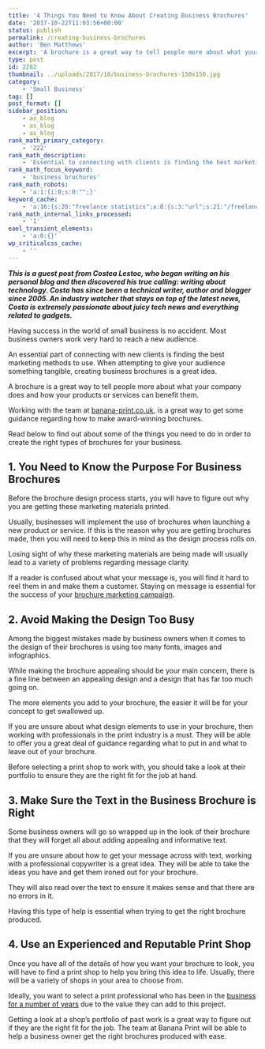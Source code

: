 ```yaml
---
title: '4 Things You Need to Know About Creating Business Brochures'
date: '2017-10-22T11:03:56+00:00'
status: publish
permalink: /creating-business-brochures
author: 'Ben Matthews'
excerpt: 'A brochure is a great way to tell people more about what your company does and how your products or services can benefit them. Here''s why.'
type: post
id: 2282
thumbnail: ../uploads/2017/10/business-brochures-150x150.jpg
category:
    - 'Small Business'
tag: []
post_format: []
sidebar_position:
    - as_blog
    - as_blog
    - as_blog
rank_math_primary_category:
    - '222'
rank_math_description:
    - 'Essential to connecting with clients is finding the best marketing methods to use. Want to give something tangible? rochures are a great idea. Here''s why'
rank_math_focus_keyword:
    - 'business brochures'
rank_math_robots:
    - 'a:1:{i:0;s:0:"";}'
keyword_cache:
    - 'a:16:{s:20:"freelance statistics";a:8:{s:3:"url";s:21:"/freelance-statistics";s:5:"times";s:0:"";s:7:"between";s:0:"";s:6:"before";s:0:"";s:5:"after";s:0:"";s:4:"case";N;s:8:"nofollow";N;s:9:"newwindow";N;}s:19:"freelance portfolio";a:8:{s:3:"url";s:30:"/courses/freelance-portfolios/";s:5:"times";s:0:"";s:7:"between";s:0:"";s:6:"before";s:0:"";s:5:"after";s:0:"";s:4:"case";N;s:8:"nofollow";N;s:9:"newwindow";N;}s:19:"accounting software";a:8:{s:3:"url";s:33:"/best-online-accounting-software/";s:5:"times";s:0:"";s:7:"between";s:0:"";s:6:"before";s:0:"";s:5:"after";s:0:"";s:4:"case";N;s:8:"nofollow";N;s:9:"newwindow";N;}s:19:"freelance community";a:8:{s:3:"url";s:20:"/freelance-community";s:5:"times";s:0:"";s:7:"between";s:0:"";s:6:"before";s:0:"";s:5:"after";s:0:"";s:4:"case";N;s:8:"nofollow";N;s:9:"newwindow";N;}s:19:"freelance questions";a:8:{s:3:"url";s:20:"/freelance-community";s:5:"times";s:0:"";s:7:"between";s:0:"";s:6:"before";s:0:"";s:5:"after";s:0:"";s:4:"case";N;s:8:"nofollow";N;s:9:"newwindow";N;}s:18:"freelance expenses";a:8:{s:3:"url";s:19:"/freelance-expenses";s:5:"times";s:0:"";s:7:"between";s:0:"";s:6:"before";s:0:"";s:5:"after";s:0:"";s:4:"case";N;s:8:"nofollow";N;s:9:"newwindow";N;}s:18:"freelance training";a:8:{s:3:"url";s:8:"/courses";s:5:"times";s:0:"";s:7:"between";s:0:"";s:6:"before";s:0:"";s:5:"after";s:0:"";s:4:"case";N;s:8:"nofollow";N;s:9:"newwindow";N;}s:15:"freelance tools";a:8:{s:3:"url";s:21:"/best-freelance-tools";s:5:"times";s:0:"";s:7:"between";s:0:"";s:6:"before";s:0:"";s:5:"after";s:0:"";s:4:"case";N;s:8:"nofollow";N;s:9:"newwindow";N;}s:15:"freelance rates";a:8:{s:3:"url";s:16:"/freelance-rates";s:5:"times";s:0:"";s:7:"between";s:0:"";s:6:"before";s:0:"";s:5:"after";s:0:"";s:4:"case";N;s:8:"nofollow";N;s:9:"newwindow";N;}s:14:"freelance work";a:8:{s:3:"url";s:15:"/freelance-work";s:5:"times";s:0:"";s:7:"between";s:0:"";s:6:"before";s:0:"";s:5:"after";s:0:"";s:4:"case";N;s:8:"nofollow";N;s:9:"newwindow";N;}s:14:"freelance jobs";a:8:{s:3:"url";s:15:"/freelance-jobs";s:5:"times";s:0:"";s:7:"between";s:0:"";s:6:"before";s:0:"";s:5:"after";s:0:"";s:4:"case";N;s:8:"nofollow";N;s:9:"newwindow";N;}s:13:"balance sheet";a:8:{s:3:"url";s:46:"https://freetrain.co/balance-sheet-definition/";s:5:"times";s:0:"";s:7:"between";s:0:"";s:6:"before";s:0:"";s:5:"after";s:0:"";s:4:"case";N;s:8:"nofollow";N;s:9:"newwindow";N;}s:7:"courses";a:8:{s:3:"url";s:8:"/courses";s:5:"times";s:0:"";s:7:"between";s:0:"";s:6:"before";s:0:"";s:5:"after";s:0:"";s:4:"case";N;s:8:"nofollow";N;s:9:"newwindow";N;}s:5:"rates";a:8:{s:3:"url";s:16:"/freelance-rates";s:5:"times";s:0:"";s:7:"between";s:0:"";s:6:"before";s:0:"";s:5:"after";s:0:"";s:4:"case";N;s:8:"nofollow";N;s:9:"newwindow";N;}s:4:"ir35";a:8:{s:3:"url";s:5:"/ir35";s:5:"times";s:0:"";s:7:"between";s:0:"";s:6:"before";s:0:"";s:5:"after";s:0:"";s:4:"case";N;s:8:"nofollow";N;s:9:"newwindow";N;}s:13:"keywords_time";i:1565615215;}'
rank_math_internal_links_processed:
    - '1'
eael_transient_elements:
    - 'a:0:{}'
wp_criticalcss_cache:
    - ''
---
```

***This is a guest post from Costea Lestoc, who began writing on his personal blog and then discovered his true calling: writing about technology. Costa has since been a technical writer, author and blogger since 2005. An industry watcher that stays on top of the latest news, Costa is extremely passionate about juicy tech news and everything related to gadgets.***

<span style="font-weight: 400;">Having success in the world of small business is no accident. Most business owners work very hard to reach a new audience.</span>

<span style="font-weight: 400;"> An essential part of connecting with new clients is finding the best marketing methods to use. When attempting to give your audience something tangible, creating business brochures is a great idea. </span>

<span style="font-weight: 400;">A brochure is a great way to tell people more about what your company does and how your products or services can benefit them. </span>

<span style="font-weight: 400;">Working with the team at </span>[<span style="font-weight: 400;">banana-print.co.uk</span>](https://www.banana-print.co.uk/)<span style="font-weight: 400;">, is a great way to get some guidance regarding how to make award-winning brochures. </span>

<span style="font-weight: 400;">Read below to find out about some of the things you need to do in order to create the right types of brochures for your business.</span>

**1. You Need to Know the Purpose For Business Brochures**
----------------------------------------------------------

<span style="font-weight: 400;">Before the brochure design process starts, you will have to figure out why you are getting these marketing materials printed. </span>

<span style="font-weight: 400;">Usually, businesses will implement the use of brochures when launching a new product or service. </span><span style="font-weight: 400;">If this is the reason why you are getting brochures made, then you will need to keep this in mind as the design process rolls on. </span>

<span style="font-weight: 400;">Losing sight of why these marketing materials are being made will usually lead to a variety of problems regarding message clarity. </span>

<span style="font-weight: 400;">If a reader is confused about what your message is, you will find it hard to reel them in and make them a customer. Staying on message is essential for the success of your </span>[<span style="font-weight: 400;">brochure marketing campaign</span>](https://www.thebalance.com/brochure-marketing-12-tips-on-how-to-do-it-effectively-2295262)<span style="font-weight: 400;">.</span>

**2. Avoid Making the Design Too Busy**
---------------------------------------

<span style="font-weight: 400;">Among the biggest mistakes made by business owners when it comes to the design of their brochures is using too many fonts, images and infographics. </span>

<span style="font-weight: 400;">While making the brochure appealing should be your main concern, there is a fine line between an appealing design and a design that has far too much going on.</span>

<span style="font-weight: 400;"> The more elements you add to your brochure, the easier it will be for your concept to get swallowed up. </span>

<span style="font-weight: 400;">If you are unsure about what design elements to use in your brochure, then working with professionals in the print industry is a must. They will be able to offer you a great deal of guidance regarding what to put in and what to leave out of your brochure. </span>

<span style="font-weight: 400;">Before selecting a print shop to work with, you should </span><span style="font-weight: 400;">take a look at their portfolio</span><span style="font-weight: 400;"> to ensure they are the right fit for the job at hand. </span>

**3. Make Sure the Text in the Business Brochure is Right**
-----------------------------------------------------------

<span style="font-weight: 400;">Some business owners will go so wrapped up in the look of their brochure that they will forget all about adding appealing and informative text. </span>

<span style="font-weight: 400;">If you are unsure about how to get your message across with text, working with a professional copywriter is a great idea. They will be able to take the ideas you have and get them ironed out for your brochure.</span>

<span style="font-weight: 400;"> They will also read over the text to ensure it makes sense and that there are no errors in it. </span>

<span style="font-weight: 400;">Having this type of help is essential when trying to get the right brochure produced.</span>

**4. Use an Experienced and Reputable Print Shop**
--------------------------------------------------

<span style="font-weight: 400;">Once you have all of the details of how you want your brochure to look, you will have to find a print shop to help you bring this idea to life. Usually, there will be a variety of shops in your area to choose from. </span>

<span style="font-weight: 400;">Ideally, you want to select a print professional who has been in the </span>[<span style="font-weight: 400;">business for a number of years</span>](https://www.forbes.com/sites/neilpatel/2015/01/16/90-of-startups-will-fail-heres-what-you-need-to-know-about-the-10/#32d14f0b6679)<span style="font-weight: 400;"> due to the value they can add to this project. </span>

<span style="font-weight: 400;">Getting a look at a shop’s portfolio of past work is a great way to figure out if they are the right fit for the job. </span><span style="font-weight: 400;">The team at Banana Print will be able to help a business owner get the right brochures produced with ease. </span>